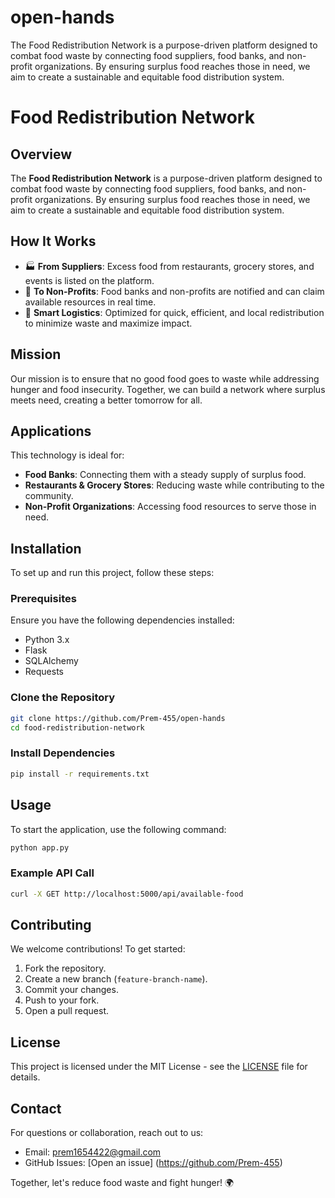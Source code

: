 # open-hands
The Food Redistribution Network is a purpose-driven platform designed to combat food waste by connecting food suppliers, food banks, and non-profit organizations. By ensuring surplus food reaches those in need, we aim to create a sustainable and equitable food distribution system.
# Food Redistribution Network

## Overview
The **Food Redistribution Network** is a purpose-driven platform designed to combat food waste by connecting food suppliers, food banks, and non-profit organizations. By ensuring surplus food reaches those in need, we aim to create a sustainable and equitable food distribution system.

## How It Works
- 🏭 **From Suppliers**: Excess food from restaurants, grocery stores, and events is listed on the platform.
- 🏡 **To Non-Profits**: Food banks and non-profits are notified and can claim available resources in real time.
- 🔄 **Smart Logistics**: Optimized for quick, efficient, and local redistribution to minimize waste and maximize impact.

## Mission
Our mission is to ensure that no good food goes to waste while addressing hunger and food insecurity. Together, we can build a network where surplus meets need, creating a better tomorrow for all.

## Applications
This technology is ideal for:
- **Food Banks**: Connecting them with a steady supply of surplus food.
- **Restaurants & Grocery Stores**: Reducing waste while contributing to the community.
- **Non-Profit Organizations**: Accessing food resources to serve those in need.

## Installation
To set up and run this project, follow these steps:

### Prerequisites
Ensure you have the following dependencies installed:
- Python 3.x
- Flask
- SQLAlchemy
- Requests

### Clone the Repository
```sh
git clone https://github.com/Prem-455/open-hands
cd food-redistribution-network
```

### Install Dependencies
```sh
pip install -r requirements.txt
```

## Usage
To start the application, use the following command:
```sh
python app.py
```

### Example API Call
```sh
curl -X GET http://localhost:5000/api/available-food
```

## Contributing
We welcome contributions! To get started:
1. Fork the repository.
2. Create a new branch (`feature-branch-name`).
3. Commit your changes.
4. Push to your fork.
5. Open a pull request.

## License
This project is licensed under the MIT License - see the [LICENSE](LICENSE) file for details.

## Contact
For questions or collaboration, reach out to us:
- Email: prem1654422@gmail.com
- GitHub Issues: [Open an issue] (https://github.com/Prem-455)

Together, let's reduce food waste and fight hunger! 🌍

